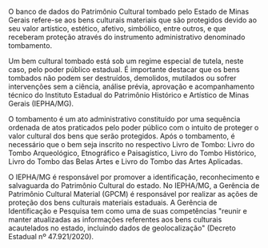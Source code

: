 O banco de dados do Patrimônio Cultural tombado pelo Estado de Minas Gerais refere-se aos bens culturais materiais que são protegidos devido ao seu valor artístico, estético, afetivo, simbólico, entre outros, e que receberam proteção através do instrumento administrativo denominado tombamento.

Um bem cultural tombado está sob um regime especial de tutela, neste caso, pelo poder público estadual. É importante destacar que os bens tombados não podem ser destruídos, demolidos, mutilados ou sofrer intervenções sem a ciência, análise prévia, aprovação e acompanhamento técnico do Instituto Estadual do Patrimônio Histórico e Artístico de Minas Gerais (IEPHA/MG).

O tombamento é um ato administrativo constituído por uma sequência ordenada de atos praticados pelo poder público com o intuito de proteger o valor cultural dos bens que serão protegidos. Após o tombamento, é necessário que o bem seja inscrito no respectivo Livro de Tombo: Livro do Tombo Arqueológico, Etnográfico e Paisagístico, Livro do Tombo Histórico, Livro do Tombo das Belas Artes e Livro do Tombo das Artes Aplicadas.

O IEPHA/MG é responsável por promover a identificação, reconhecimento e salvaguarda do Patrimônio Cultural do estado. No IEPHA/MG, a Gerência de Patrimônio Cultural Material (GPCM) é responsável por realizar as ações de proteção dos bens culturais materiais estaduais. A Gerência de Identificação e Pesquisa tem como uma de suas competências "reunir e manter atualizadas as informações referentes aos bens culturais acautelados no estado, incluindo dados de geolocalização" (Decreto Estadual nº 47.921/2020). 
